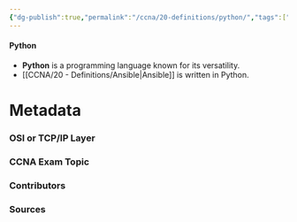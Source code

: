 ```yaml
---
{"dg-publish":true,"permalink":"/ccna/20-definitions/python/","tags":["defs_ccna"],"created":"2023-11-04T12:45:23.000-07:00","updated":"2023-11-07T11:11:38.365-08:00"}
---
```


#### Python
- **Python** is a programming language known for its versatility.
- [[CCNA/20 - Definitions/Ansible\|Ansible]] is written in Python.








# Metadata
### OSI or TCP/IP Layer

### CCNA Exam Topic

### Contributors

### Sources
